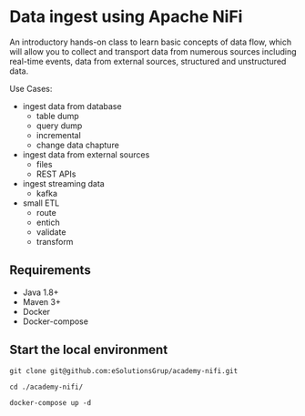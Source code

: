 # Data ingest using Apache NiFi
An introductory hands-on class to learn basic concepts of data flow, which will allow you to collect and transport data from numerous sources including real-time events, data from external sources, structured and unstructured data.

Use Cases:
* ingest data from database
    - table dump
    - query dump 
    - incremental
    - change data chapture
* ingest data from external sources 
    - files
    - REST APIs
* ingest streaming data 
    - kafka
* small ETL 
    - route
    - entich 
    - validate
    - transform

## Requirements

* Java 1.8+
* Maven 3+
* Docker
* Docker-compose

## Start the local environment 

``` 
git clone git@github.com:eSolutionsGrup/academy-nifi.git

cd ./academy-nifi/

docker-compose up -d
```

